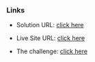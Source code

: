 ### Links

- Solution URL: [click here](https://github.com/weldu0/Frontend-Mentor-Challenges-Collection/tree/main/four-card-feature-section)

- Live Site URL: [click here](https://weldu0.github.io/Frontend-Mentor-Challenges-Collection/four-card-feature-section)

- The challenge: [click here](https://www.frontendmentor.io/challenges/four-card-feature-section-weK1eFYK)

